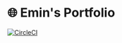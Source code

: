 # :globe_with_meridians: Emin's Portfolio

[![CircleCI](https://circleci.com/gh/emin93/emins-portfolio.svg?style=svg)](https://circleci.com/gh/emin93/emins-portfolio)
